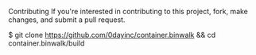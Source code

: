 Contributing
If you're interested in contributing to this project, fork, make changes, and submit a pull request.

$ git clone https://github.com/0dayinc/container.binwalk && cd container.binwalk/build
